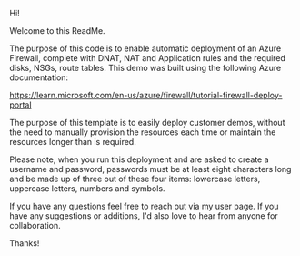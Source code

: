 Hi!

Welcome to this ReadMe.

The purpose of this code is to enable automatic deployment of an Azure Firewall, complete with DNAT, NAT and Application rules and the required disks, NSGs, route tables. This demo was built using the following Azure documentation:

https://learn.microsoft.com/en-us/azure/firewall/tutorial-firewall-deploy-portal

The purpose of this template is to easily deploy customer demos, without the need to manually provision the resources each time or maintain the resources longer than is required.

Please note, when you run this deployment and are asked to create a username and password, passwords must be at least eight characters long and be made up of three out of these four items: lowercase letters, uppercase letters, numbers and symbols.

If you have any questions feel free to reach out via my user page. If you have any suggestions or additions, I'd also love to hear from anyone for collaboration.

Thanks!
